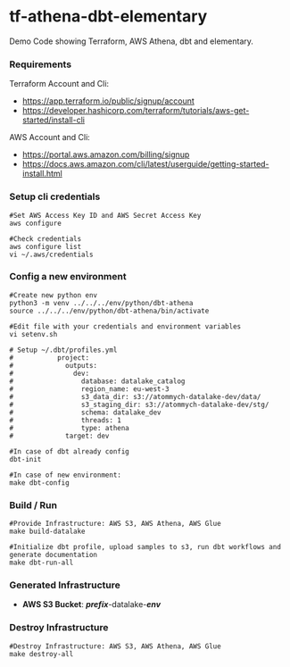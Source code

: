 # tf-athena-dbt-elementary
Demo Code showing Terraform, AWS Athena, dbt and elementary.

###  Requirements
Terraform Account and Cli:
- https://app.terraform.io/public/signup/account
- https://developer.hashicorp.com/terraform/tutorials/aws-get-started/install-cli

AWS Account and Cli:
- https://portal.aws.amazon.com/billing/signup
- https://docs.aws.amazon.com/cli/latest/userguide/getting-started-install.html

### Setup cli credentials
    #Set AWS Access Key ID and AWS Secret Access Key        
    aws configure

    #Check credentials 
    aws configure list
    vi ~/.aws/credentials

### Config a new environment
    #Create new python env 
    python3 -m venv ../../../env/python/dbt-athena 
    source ../../../env/python/dbt-athena/bin/activate
 
    #Edit file with your credentials and environment variables
    vi setenv.sh
     
    # Setup ~/.dbt/profiles.yml
    #           project:
    #             outputs:
    #               dev:
    #                 database: datalake_catalog
    #                 region_name: eu-west-3
    #                 s3_data_dir: s3://atommych-datalake-dev/data/
    #                 s3_staging_dir: s3://atommych-datalake-dev/stg/
    #                 schema: datalake_dev
    #                 threads: 1
    #                 type: athena
    #             target: dev

    #In case of dbt already config  
    dbt-init
    
    #In case of new environment: 
    make dbt-config

### Build / Run
    #Provide Infrastructure: AWS S3, AWS Athena, AWS Glue 
    make build-datalake

    #Initialize dbt profile, upload samples to s3, run dbt workflows and generate documentation
    make dbt-run-all
  
### Generated Infrastructure
- **AWS S3 Bucket**: ___prefix___-datalake-___env___

 
### Destroy Infrastructure
    #Destroy Infrastructure: AWS S3, AWS Athena, AWS Glue
    make destroy-all
